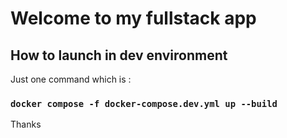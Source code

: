 # Welcome to my fullstack app

## How to launch in dev environment

Just one command which is :

### `docker compose -f docker-compose.dev.yml up --build`

Thanks
